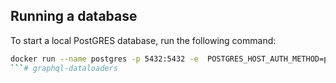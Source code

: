 ## Running a database

To start a local PostGRES database, run the following command:

```sh
docker run --name postgres -p 5432:5432 -e  POSTGRES_HOST_AUTH_METHOD=password -e POSTGRES_PASSWORD=password -d postgres
```# graphql-dataloaders
